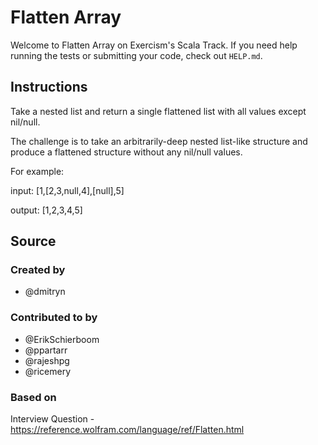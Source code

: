 # Flatten Array

Welcome to Flatten Array on Exercism's Scala Track.
If you need help running the tests or submitting your code, check out `HELP.md`.

## Instructions

Take a nested list and return a single flattened list with all values except nil/null.

The challenge is to take an arbitrarily-deep nested list-like structure and produce a flattened structure without any nil/null values.

For example:

input: [1,[2,3,null,4],[null],5]

output: [1,2,3,4,5]

## Source

### Created by

- @dmitryn

### Contributed to by

- @ErikSchierboom
- @ppartarr
- @rajeshpg
- @ricemery

### Based on

Interview Question - https://reference.wolfram.com/language/ref/Flatten.html